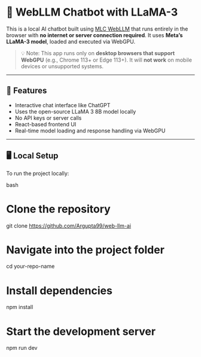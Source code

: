 # 🧠 WebLLM Chatbot with LLaMA-3

This is a local AI chatbot built using [MLC WebLLM](https://mlc.ai/web-llm/) that runs entirely in the browser with **no internet or server connection required**. It uses **Meta’s LLaMA-3 model**, loaded and executed via WebGPU.

> 💡 Note: This app runs only on **desktop browsers that support WebGPU** (e.g., Chrome 113+ or Edge 113+). It will **not work** on mobile devices or unsupported systems.

---

## 🚀 Features

- Interactive chat interface like ChatGPT
- Uses the open-source LLaMA 3 8B model locally
- No API keys or server calls
- React-based frontend UI
- Real-time model loading and response handling via WebGPU

---

## 🖥️ Local Setup

To run the project locally:

bash
# Clone the repository
git clone https://github.com/Argupta99/web-llm-ai

# Navigate into the project folder
cd your-repo-name

# Install dependencies
npm install

# Start the development server
npm run dev